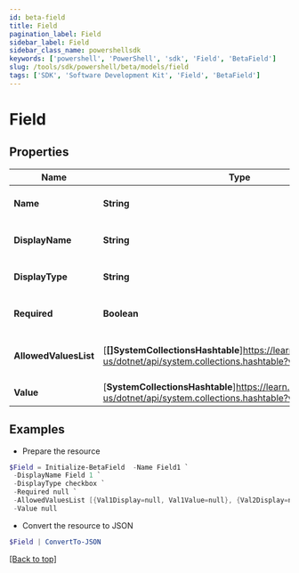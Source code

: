 ```yaml
---
id: beta-field
title: Field
pagination_label: Field
sidebar_label: Field
sidebar_class_name: powershellsdk
keywords: ['powershell', 'PowerShell', 'sdk', 'Field', 'BetaField'] 
slug: /tools/sdk/powershell/beta/models/field
tags: ['SDK', 'Software Development Kit', 'Field', 'BetaField']
---
```



# Field

## Properties

Name | Type | Description | Notes
------------ | ------------- | ------------- | -------------
**Name** | **String** | Name of the FormItem | [optional] 
**DisplayName** | **String** | Display name of the field | [optional] 
**DisplayType** | **String** | Type of the field to display | [optional] 
**Required** | **Boolean** | True if the field is required | [optional] 
**AllowedValuesList** | [**[]SystemCollectionsHashtable**]https://learn.microsoft.com/en-us/dotnet/api/system.collections.hashtable?view=net-9.0 | List of allowed values for the field | [optional] 
**Value** | [**SystemCollectionsHashtable**]https://learn.microsoft.com/en-us/dotnet/api/system.collections.hashtable?view=net-9.0 | Value of the field | [optional] 

## Examples

- Prepare the resource
```powershell
$Field = Initialize-BetaField  -Name Field1 `
 -DisplayName Field 1 `
 -DisplayType checkbox `
 -Required null `
 -AllowedValuesList [{Val1Display=null, Val1Value=null}, {Val2Display=null, Val2Value=null}] `
 -Value null
```

- Convert the resource to JSON
```powershell
$Field | ConvertTo-JSON
```


[[Back to top]](#) 

